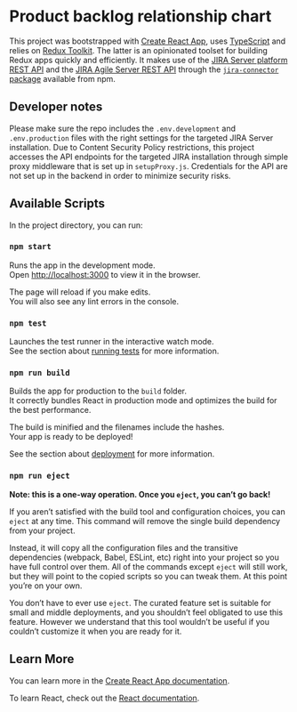 # Product backlog relationship chart

This project was bootstrapped with [Create React 
App](https://github.com/facebook/create-react-app), uses 
[TypeScript](https://www.typescriptlang.org) and relies on [Redux 
Toolkit](https://redux-toolkit.js.org/). The latter is an opinionated toolset 
for building Redux apps quickly and efficiently. It makes use of the [JIRA 
Server platform REST 
API](https://docs.atlassian.com/software/jira/docs/api/REST/8.3.4/) and the 
[JIRA Agile Server REST 
API](https://docs.atlassian.com/jira-software/REST/8.3.0/) through the 
[`jira-connector` package](https://www.npmjs.com/package/jira-connector) 
available from npm.

## Developer notes

Please make sure the repo includes the `.env.development` and `.env.production` files with the right settings for the targeted JIRA Server installation. Due to Content Security Policy restrictions, this project accesses the API endpoints for the targeted JIRA installation through simple proxy middleware that is set up in `setupProxy.js`. Credentials for the API are not set up in the backend in order to minimize security risks.

## Available Scripts

In the project directory, you can run:

### `npm start`

Runs the app in the development mode.<br />
Open [http://localhost:3000](http://localhost:3000) to view it in the browser.

The page will reload if you make edits.<br />
You will also see any lint errors in the console.

### `npm test`

Launches the test runner in the interactive watch mode.<br />
See the section about [running tests](https://facebook.github.io/create-react-app/docs/running-tests) for more information.

### `npm run build`

Builds the app for production to the `build` folder.<br />
It correctly bundles React in production mode and optimizes the build for the best performance.

The build is minified and the filenames include the hashes.<br />
Your app is ready to be deployed!

See the section about [deployment](https://facebook.github.io/create-react-app/docs/deployment) for more information.

### `npm run eject`

**Note: this is a one-way operation. Once you `eject`, you can’t go back!**

If you aren’t satisfied with the build tool and configuration choices, you can `eject` at any time. This command will remove the single build dependency from your project.

Instead, it will copy all the configuration files and the transitive dependencies (webpack, Babel, ESLint, etc) right into your project so you have full control over them. All of the commands except `eject` will still work, but they will point to the copied scripts so you can tweak them. At this point you’re on your own.

You don’t have to ever use `eject`. The curated feature set is suitable for small and middle deployments, and you shouldn’t feel obligated to use this feature. However we understand that this tool wouldn’t be useful if you couldn’t customize it when you are ready for it.

## Learn More

You can learn more in the [Create React App documentation](https://facebook.github.io/create-react-app/docs/getting-started).

To learn React, check out the [React documentation](https://reactjs.org/).
